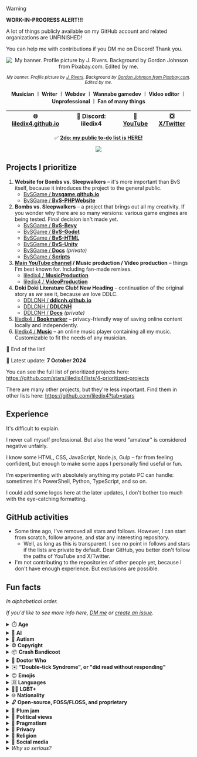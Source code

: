 > [!WARNING]
> **WORK-IN-PROGRESS ALERT!!!**
>
> A lot of things publicly available on my GitHub account and related organizations are UNFINISHED!
>
> You can help me with contributions if you DM me on Discord! Thank you.

<div align="center">

![My banner. Profile picture by J. Rivers. Background by Gordon Johnson from Pixabay.com. Edited by me.](https://github.com/user-attachments/assets/970e2374-7988-487c-a5d6-4da66ec7e0f8)

*<sup>My banner. Profile picture by [J. Rivers](https://www.youtube.com/@J.Rivers). Background by [Gordon Johnson from Pixabay.com](https://pixabay.com/vectors/colorful-prismatic-chromatic-1312779/). Edited by me.</sup>*

**Musician ︱ Writer ︱ Webdev ︱ Wannabe gamedev ︱ Video editor ︱ Unprofessional ︱ Fan of many things**

| 🌐 [liledix4.github.io](https://liledix4.github.io) | 💬 Discord: liledix4 | 🎵 [YouTube](https://youtube.com/@liledix4) | ❎ [X/Twitter](https://x.com/liledix4) |
| :---------------: | :---------------: | :--------------------------------------: | :---------------------------------: |

✅ **[2do: my public to-do list is HERE!](https://github.com/users/liledix4/projects/15)**

![](https://discord.com/api/guilds/984458237841637386/embed.png)
</div>

## Projects I prioritize

1. **Website for Bombs vs. Sleepwalkers** – it's more important than BvS itself, because it introduces the project to the general public.
   - [BvSGame / **bvsgame.github.io**](https://github.com/BvSGame/bvsgame.github.io)
   - [BvSGame / **BvS-PHPWebsite**](https://github.com/BvSGame/BvS-PHPWebsite)
2. **Bombs vs. Sleepwalkers** – a project that brings out all my creativity. If you wonder why there are so many versions: various game engines are being tested. Final decision isn't made yet.
   - [BvSGame / **BvS-Bevy**](https://github.com/BvSGame/BvS-Bevy)
   - [BvSGame / **BvS-Godot**](https://github.com/BvSGame/BvS-Godot)
   - [BvSGame / **BvS-HTML**](https://github.com/BvSGame/BvS-HTML)
   - [BvSGame / **BvS-Unity**](https://github.com/BvSGame/BvS-Unity)
   - [BvSGame / **Docs**](https://github.com/BvSGame/Docs) _(private)_
   - [BvSGame / **Scripts**](https://github.com/BvSGame/Scripts)
3. **[Main YouTube channel](https://youtube.com/@liledix4) / Music production / Video production** – things I'm best known for. Including fan-made remixes.
   - [liledix4 / **MusicProduction**](https://github.com/liledix4/MusicProduction)
   - [liledix4 / **VideoProduction**](https://github.com/liledix4/VideoProduction)
4. **Doki Doki Literature Club! New Heading** – continuation of the original story as *we* see it, because *we* love DDLC.
   - [DDLCNH / **ddlcnh.github.io**](https://github.com/DDLCNH/ddlcnh.github.io)
   - [DDLCNH / **DDLCNH**](https://github.com/DDLCNH/DDLCNH)
   - [DDLCNH / **Docs**](https://github.com/DDLCNH/Docs) _(private)_
5. [liledix4 / **Bookmarker**](https://github.com/liledix4/Bookmarker) – privacy-friendly way of saving online content locally and independently.
6. [liledix4 / **Music**](https://github.com/liledix4/Music) – an online music player containing all my music. Customizable to fit the needs of any musician.

🏁 End of the list!

🔄️ Latest update: **7 October 2024**

You can see the full list of prioritized projects here: https://github.com/stars/liledix4/lists/4-prioritized-projects

There are many other projects, but they're less important. Find them in other lists here: https://github.com/liledix4?tab=stars

## Experience

It's difficult to explain.

I never call myself professional. But also the word "amateur" is considered negative unfairly.

I know some HTML, CSS, JavaScript, Node.js, Gulp – far from feeling confident, but enough to make some apps I personally find useful or fun.

I'm experimenting with absolutely anything my potato PC can handle: sometimes it's PowerShell, Python, TypeScript, and so on.

I could add some logos here at the later updates, I don't bother too much with the eye-catching formatting.

## GitHub activities

- Some time ago, I've removed all stars and follows. However, I can start from scratch, follow anyone, and star any interesting repository.
    - Well, as long as this is transparent. I see no point in follows and stars if the lists are private by default. Dear GitHub, you better don't follow the paths of YouTube and X/Twitter.
- I'm not contributing to the repositories of other people yet, because I don't have enough experience. But exclusions are possible.

## Fun facts

*In alphabetical order.*

*If you'd like to see more info here, [DM me](#liledix4githubio) or [create an issue](https://github.com/liledix4/liledix4/issues/new).*

<details><summary>⏱️ <b>Age</b></summary>

- I'm mid-20s. I saw early 2000s, lol.
- However, I'm not as old as you may think. I'm pretty much zoomer-brained, and that's NOT a bad thing at all!
****
</details>

<details><summary>🤖 <b>AI</b></summary>

- I have a complicated relationship with it. I understand the position "AI is theft" and I'm on the same side. But the damage is done.
- It's naïve to not use the tools that already became a part of our modern lives.
- However, I'm not making my own contributions to AI, I'm not interested in it. Don't even suggest.
****
</details>

<details><summary>🧠 <b>Autism</b></summary>

- I'm autistic, but it's not medically proven. I have conspicuous autistic behavioral traits and have had them since early childhood, almost from birth. It's both a gift and a curse. It's both a beneficial trait and something that has always dragged me down.
- A lot of people don't realize this or even know how autism manifests, so they just see the oddities but can't explain them.
- Is it a disease? More like a brain defect that can't be fixed. It'll stay with me for the rest of my life.
****
</details>

<details><summary>©️ <b>Copyright</b></summary>

- I'm on the [copyleft](https://en.wikipedia.org/wiki/Copyleft) side.
- Whether you hate it or not, I love GNU AGPL. However, other favorite flavors of licenses are GNU LGPL and Apache. It depends on how valuable the project is to me personally.
- I also love Creative Commons, normally I use BY variant (earlier it was BY-NC-SA, but it's too restrictive).
- See [LICENSE](https://github.com/liledix4/LICENSE) repository for more info.
- Copyright must be changed. This tool is too easy for rich people to get even more profits with no additional effort.
****
</details>

<details><summary>📦 <b>Crash Bandicoot</b></summary>

- Whether you hate it or not, my most favorite classic platformer game is **[Crash Bandicoot: The Wrath of Cortex](https://en.wikipedia.org/wiki/Crash_Bandicoot:_The_Wrath_of_Cortex)** *(2001)*. It's overhated, I enjoy it enormously. However, I love the original PlayStation 1 trilogy a lot (**[original game](https://en.wikipedia.org/wiki/Crash_Bandicoot_(video_game))**, **[Cortex Strikes Back](https://en.wikipedia.org/wiki/Crash_Bandicoot_2:_Cortex_Strikes_Back)**, **[Warped](https://en.wikipedia.org/wiki/Crash_Bandicoot:_Warped)**), and **[Crash Bandicoot N. Sane Trilogy](https://en.wikipedia.org/wiki/Crash_Bandicoot_N._Sane_Trilogy)** improved things n. sanely!
- **[Crash Team Racing Nitro-Fueled](https://en.wikipedia.org/wiki/Crash_Team_Racing_Nitro-Fueled)** is FANTASTIC! Original **[Crash Team Racing](https://en.wikipedia.org/wiki/Crash_Team_Racing)** is still quite fun though, it aged like a good wine.
- **[Crash Bandicoot 4: It's About Time](https://en.wikipedia.org/wiki/Crash_Bandicoot_4:_It's_About_Time)** is... eh, too long and too difficult. Besides, art style is not my favorite. The game is good, don't get me wrong, but I feel weird playing it. I'd prefer more DLCs for N. Sane Trilogy instead (bigger than Future Tense or Stormy Ascent).
- **[Crash Twinsanity](https://en.wikipedia.org/wiki/Crash_Twinsanity)** isn't quite fun, to be honest. But at the time, it was a step to the right direction.
- **[Crash of the Titans](https://en.wikipedia.org/wiki/Crash_of_the_Titans)** and **[Mind Over Mutant](https://en.wikipedia.org/wiki/Crash:_Mind_over_Mutant)** – I don't understand why these even exist. It's like "I don't care that it's Crash Bandicoot, I'll do my own thing and I'll bring some big beasts just because I want to". What about Crash himself though?!
- **[Crash Team Rumble](https://en.wikipedia.org/wiki/Crash_Team_Rumble)** – no feelings at all. Just a party game. I generally feel nothing about those. Better than **[Crash Bash](https://en.wikipedia.org/wiki/Crash_Bash)** though, which is a big load of meh.
****
</details>

<details><summary>🔷 <b>Doctor Who</b></summary>

- You won't believe it. I've watched ALL classic episodes of Doctor Who! All 26 seasons! Even before (almost) all episodes were released on BBC iPlayer as a part of 60th anniversary celebration!
- My personal rating of the classic Doctors (1963-1989, 1996):
    1. 6th Doctor (Colin Baker) – I'm extremely sorry, but I love his multicolored patchwork coat, the clashing colors overall in his clothes, his arrogant mannerisms, his exaggerated self-confidence. I just wish he was given more screen time and not all the behind-the-scenes bs. Big Finish audio dramas have helped this version of the Doctor really blossom, a lot of thanks to them, but I'm enjoying the on-screen appearances as well, can't lie. Twin Dilemma is a disastrous episode though.
    2. 7th Doctor (Sylvester McCoy)
    3. 3rd Doctor (Jon Pertwee)
    4. 4th Doctor (Tom Baker)
    5. 2nd Doctor (Patrick Troughton)
    6. 1st Doctor (William Hartnell / Richard Hurndall)
    7. 8th Doctor (Paul McGann)
    8. 5th Doctor (Peter Davison)
- My personal rating of the modern Doctors (since 2005):
    1. 12th Doctor (Peter Capaldi)
    2. 11th Doctor (Matt Smith)
    3. 10th Doctor (David Tennant)
    4. 15th Doctor (Ncuti Gatwa)
    5. 9th Doctor (Christopher Eccleston)
    6. 14th Doctor (David Tennant)
    7. Fugitive Doctor (Jo Martin)
    8. 13th Doctor (Jodie Whittaker)
    9. War Doctor (John Hurt)
- I like all Doctors for various reasons. There are no Doctors I don't like, even if they're low in my lists.
****
</details>

<details><summary>✉️ <b>"Double-tick Syndrome", or "did read without responding"</b></summary>

- You guys are obsessed with the whole idea that if someone reads your messages, then they're obliged to respond. F-ing no! This is a bs logic. That's why I like Discord and numerous other platforms that at least provide the feature of disabling reports about the reading status. Double ticks violate the privacy, no matter what you think.
- This article helps to understand my views: https://www.dawn.com/news/1144457
****
</details>

<details><summary>🙃 <b>Emojis</b></summary>

- Love them! ❤️
- The emoji you'll notice me using most often is the upside-down face. 🙃
****
</details>

<details><summary>🈷️ <b>Languages</b></summary>

- English is not my mother tongue (I know it at [B2 level](https://en.wikipedia.org/wiki/Common_European_Framework_of_Reference_for_Languages)).
- I won't say what my mother tongue is. I don't wish to be associated with it until I learn more languages – this is my goal.
- As of 2024, I plan to learn Dutch and Spanish.
- Language is nothing more than a tool to convey the same thoughts by means more familiar to people who speak the language for various reasons, including cultural ones. Pardon me, but everyone counts 2+2 the same. If you put deep meaning into your language to the point where it becomes an ideological tool (i.e. you become annoyed to hear specific languages – "Ew, English / French / Dutch / Spanish / Chinese / Japanese / Ukrainian / Russian") – you and I are on different sides of the language vision. The vast majority of people don't put special meaning into the language they speak. If you're not one of those people, I'll have a hard time communicating with you, because I prefer to see the world more broadly and with open mind. It's great that you put your heart into your language to the extent that you're interested in its history and its development, but that doesn't mean you have the right to be prejudiced against other languages.
****
</details>

<details><summary>🏳️‍🌈 <b>LGBT+</b></summary>

- [Straight ally](https://en.wikipedia.org/wiki/Straight_ally).
- You guys are genuinely way too obsessed with the whole idea. It's all very simple. Have whatever relationship you want amongst yourselves. It shouldn't matter to anyone. No one should tell you how you should live. However, in my opinion, sexual preferences are too intimate a subject to be publicized, in general, and it doesn't matter if it's about LGBT+ or not.
- In the current environment, I realize it's important to talk about it openly, but later on people will have to find ways to bring this topic back to intimacy. And I'm not sure that the problem will ever go away, because the conservative view of things is not going anywhere, it's not possible to "defeat" it, you have to find ways to coexist with it. The biggest problem is the aggressive imposition of viewpoints, the unwillingness to listen to other parties, and the failure to accept compromise. This applies to all sides of the discussion. I apologize for being so blunt.
****
</details>

<details><summary>🌐 <b>Nationality</b></summary>

- Doesn't matter. I'm a [cosmopolitan](https://en.wikipedia.org/wiki/Cosmopolitanism).
****
</details>

<details><summary>🔓 <b>Open-source, FOSS/FLOSS, and proprietary</b></summary>

- I support FLOSS wholeheartedly.
- I despise proprietary software, but I understand why it exists.
****
</details>

<details><summary>🥣 <b>Plum jam</b></summary>

- My beloved! 😍
****
</details>

<details><summary>👔 <b>Political views</b></summary>

- I'm a staunch centrist. Depending on the cases, I can lean to the left or to the right.
- However, I don't think that it's correct to use the left-right political spectrum in the first place, because many situations are complex and this spectrum oversimplifies views, causing one to ignore important aspects.
- I'll never call myself a liberal or libertarian, by the way, because I never am: for example, I have liberal views, but I also have views contrary to liberalism.
- To conclude this sub-list, I don't talk about politics openly. I am in a censorship situation in real life.
****
</details>

<details><summary>🤔 <b>Pragmatism</b></summary>

- I'm a strict pragmatist. If something doesn't make sense from a practical standpoint, I reject it sharply. Even if something is very valuable to me, I am in internal conflict.
****
</details>

<details><summary>🤫 <b>Privacy</b></summary>

- I'm a staunch advocate of privacy, both online and offline.
****
</details>

<details><summary>🛐 <b>Religion</b></summary>

- I believe in myself. 🙃
- Okay, okay, jokes aside (however it's true, so it counts as a post-irony). I'm a deist. In conversations, it may sound like I'm an atheist, but in fact, I find it funny to think of the gods (plural, yes) as the entities who are not necessarily attached to the Earth, but more like they're somewhere across the whole wide universe. You never know.
- By the way, Bible means nothing, gods don't care about worshipping, and name any typical aspect of the religions, I'll tell you that deism is not about that. You can tell me various quotes from your religion and ask me if this deism of mine can portray the gods in detail in such a way that good and bad traits are noticed in them as in every human individual – I'll tell you that it doesn't matter. Yeah, sure, I can make up stories that people will want to believe too (after all, I'm a bit of a writer), but since when do people attribute human traits to gods without knowing the veracity reliably? I apologize a million times, or however many times you want, but this goes against my strong stance of pragmatism.
- But my views on other religions don't prevent me from respecting people who share those religions. It's just one of the many aspects of their lives, and I love those people for the other things. I never get into arguments about religions, as it is impossible to change someone else's views – religion is the kind of thing that tends to be reinforced from an early age. I apologize if this sounds harsh, but think back to when you started getting into religion. You can't completely say that a person can choose a religion freely. It is part of a person's culture.
- Despite all of this, I'm pretty much Christian-coded. Just a part of my culture, I don't choose it.
****
</details>

<details><summary>💬 <b>Social media</b></summary>

- Social media is not for me. No matter how hard I try to do something, it often doesn't get attention. It's hard for me to get a feel for what people need. So I've given up and just do what I'm interested in, sharing things from time to time without expecting feedback. Maybe that sounds sad. But even if something goes viral or if someone helps make it more viral, it doesn't mean people will actually follow my content updates after that.
- Additionally, I have too little feelings about social media posts to comment on them. Usually I find nothing relatable. Well, that's just me.
****
</details>

<details><summary><i>Why so serious?</i></summary>

- Is it just me or is it getting crazier out there?
- Okay, jokes aside. I have a pragmatic brain. Sometimes I can allow myself some fun that isn't intended to have a logic or be practical/useful. But normally, either logic is built into things I do, or I reason logically even when I'm not trying to do so. Logic can unpredictably turn out to be fallacy, and that doesn't make things any easier, it pushes for further reflection. So anything illogical or not logical enough puts me into an unpleasant state in which I try (too) hard to either find the logic or make the thing logical.
****
</details>
